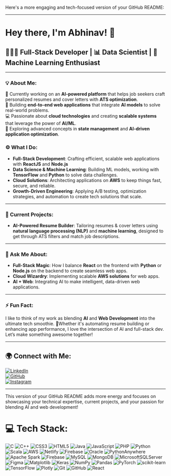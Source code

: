 Here's a more engaging and tech-focused version of your GitHub README:

---

# Hey there, I'm Abhinav! 👋  
## 🧑🏻‍💻 Full-Stack Developer | 📊 Data Scientist | 🧠 Machine Learning Enthusiast  
---

### 💡 About Me:

🔭 Currently working on an **AI-powered platform** that helps job seekers craft personalized resumes and cover letters with **ATS optimization**.<br>
🚀 Building **end-to-end web applications** that integrate **AI models** to solve real-world problems.<br>
💻 Passionate about **cloud technologies** and creating **scalable systems** that leverage the power of **AI/ML**.<br>
🎯 Exploring advanced concepts in **state management** and **AI-driven application optimization**.<br>

### ⚙️ What I Do:

- **Full-Stack Development**: Crafting efficient, scalable web applications with **ReactJS** and **Node.js**  
- **Data Science & Machine Learning**: Building ML models, working with **TensorFlow** and **Python** to solve data challenges.  
- **Cloud Solutions**: Architecting applications on **AWS** to keep things fast, secure, and reliable.  
- **Growth-Driven Engineering**: Applying A/B testing, optimization strategies, and automation to create tech solutions that scale.

---

### 🚀 Current Projects:

- **AI-Powered Resume Builder**: Tailoring resumes & cover letters using **natural language processing (NLP)** and **machine learning**, designed to get through ATS filters and match job descriptions.  

---

### 💬 Ask Me About:

- **Full-Stack Magic**: How I balance **React** on the frontend with **Python** or **Node.js** on the backend to create seamless web apps.  
- **Cloud Wizardry**: Implementing scalable **AWS solutions** for web apps.  
- **AI + Web**: Integrating AI to make intelligent, data-driven web applications.  

---

### ⚡ Fun Fact:

I like to think of my work as blending **AI** and **Web Development** into the ultimate tech smoothie. 🍹Whether it's automating resume building or enhancing app performance, I love the intersection of AI and full-stack dev. Let’s make something awesome together!

---

## 🌍 Connect with Me:

[![LinkedIn](https://img.shields.io/badge/LinkedIn-%230077B5.svg?logo=linkedin&logoColor=white)](https://linkedin.com/in/abhinavmahadik)  
[![GitHub](https://img.shields.io/badge/GitHub-000000?logo=github&logoColor=white)](https://github.com/abhinavmahadik2000)  
[![Instagram](https://img.shields.io/badge/Instagram-%23E4405F.svg?logo=Instagram&logoColor=white)](https://instagram.com/abhiinav.m)

---

This version of your GitHub README adds more energy and focuses on showcasing your technical expertise, current projects, and your passion for blending AI and web development!

# 💻 Tech Stack:
![C](https://img.shields.io/badge/c-%2300599C.svg?style=flat&logo=c&logoColor=white) ![C++](https://img.shields.io/badge/c++-%2300599C.svg?style=flat&logo=c%2B%2B&logoColor=white) ![CSS3](https://img.shields.io/badge/css3-%231572B6.svg?style=flat&logo=css3&logoColor=white) ![HTML5](https://img.shields.io/badge/html5-%23E34F26.svg?style=flat&logo=html5&logoColor=white) ![Java](https://img.shields.io/badge/java-%23ED8B00.svg?style=flat&logo=openjdk&logoColor=white) ![JavaScript](https://img.shields.io/badge/javascript-%23323330.svg?style=flat&logo=javascript&logoColor=%23F7DF1E) ![PHP](https://img.shields.io/badge/php-%23777BB4.svg?style=flat&logo=php&logoColor=white) ![Python](https://img.shields.io/badge/python-3670A0?style=flat&logo=python&logoColor=ffdd54) ![Scala](https://img.shields.io/badge/scala-%23DC322F.svg?style=flat&logo=scala&logoColor=white) ![AWS](https://img.shields.io/badge/AWS-%23FF9900.svg?style=flat&logo=amazon-aws&logoColor=white) ![Netlify](https://img.shields.io/badge/netlify-%23000000.svg?style=flat&logo=netlify&logoColor=#00C7B7) ![Firebase](https://img.shields.io/badge/firebase-%23039BE5.svg?style=flat&logo=firebase) ![Oracle](https://img.shields.io/badge/Oracle-F80000?style=flat&logo=oracle&logoColor=white) ![PythonAnywhere](https://img.shields.io/badge/pythonanywhere-%232F9FD7.svg?style=flat&logo=pythonanywhere&logoColor=151515) ![Apache Spark](https://img.shields.io/badge/Apache%20Spark-FDEE21?style=flat&logo=apachespark&logoColor=black) ![Firebase](https://img.shields.io/badge/firebase-a08021?style=flat&logo=firebase&logoColor=ffcd34) ![MySQL](https://img.shields.io/badge/mysql-4479A1.svg?style=flat&logo=mysql&logoColor=white) ![MongoDB](https://img.shields.io/badge/MongoDB-%234ea94b.svg?style=flat&logo=mongodb&logoColor=white) ![MicrosoftSQLServer](https://img.shields.io/badge/Microsoft%20SQL%20Server-CC2927?style=flat&logo=microsoft%20sql%20server&logoColor=white) ![Figma](https://img.shields.io/badge/figma-%23F24E1E.svg?style=flat&logo=figma&logoColor=white) ![Matplotlib](https://img.shields.io/badge/Matplotlib-%23ffffff.svg?style=flat&logo=Matplotlib&logoColor=black) ![Keras](https://img.shields.io/badge/Keras-%23D00000.svg?style=flat&logo=Keras&logoColor=white) ![NumPy](https://img.shields.io/badge/numpy-%23013243.svg?style=flat&logo=numpy&logoColor=white) ![Pandas](https://img.shields.io/badge/pandas-%23150458.svg?style=flat&logo=pandas&logoColor=white) ![PyTorch](https://img.shields.io/badge/PyTorch-%23EE4C2C.svg?style=flat&logo=PyTorch&logoColor=white) ![scikit-learn](https://img.shields.io/badge/scikit--learn-%23F7931E.svg?style=flat&logo=scikit-learn&logoColor=white) ![TensorFlow](https://img.shields.io/badge/TensorFlow-%23FF6F00.svg?style=flat&logo=TensorFlow&logoColor=white) ![Plotly](https://img.shields.io/badge/Plotly-%233F4F75.svg?style=flat&logo=plotly&logoColor=white) ![Git](https://img.shields.io/badge/git-%23F05033.svg?style=flat&logo=git&logoColor=white) ![GitHub](https://img.shields.io/badge/github-%23121011.svg?style=flat&logo=github&logoColor=white) ![React](https://img.shields.io/badge/react-%2320232a.svg?style=flat&logo=react&logoColor=%2361DAFB)

<!-- Proudly created with GPRM ( https://gprm.itsvg.in ) -->
